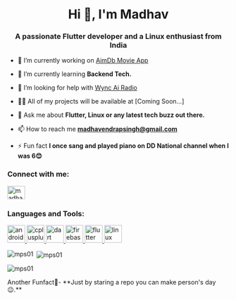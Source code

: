 <h1 align="center">Hi 👋, I'm Madhav</h1>
<h3 align="center">A passionate Flutter developer and a Linux enthusiast from India</h3>

- 🔭 I’m currently working on [AimDb Movie App](https://github.com/mps01/Aimdb-Movie_app)

- 🌱 I’m currently learning **Backend Tech.**

- 🤝 I’m looking for help with [Wync Ai Radio](https://github.com/mps01/Wync-AI-Radio)

- 👨‍💻 All of my projects will be  available at [Coming Soon...]

- 💬 Ask me about **Flutter, Linux or any latest tech buzz out there.**

- 📫 How to reach me **madhavendrapsingh@gmail.com**

- ⚡ Fun fact **I once sang and played piano on DD National channel when I was 6😊**

<h3 align="left">Connect with me:</h3>
<p align="left">
<a href="https://linkedin.com/in/madhavendra p. singh" target="blank"><img align="center" src="https://cdn.jsdelivr.net/npm/simple-icons@3.0.1/icons/linkedin.svg" alt="madhavendra p. singh" height="30" width="40" /></a>
</p>

<h3 align="left">Languages and Tools:</h3>
<p align="left"> <a href="https://developer.android.com" target="_blank"> <img src="https://pngimg.com/uploads/android_logo/android_logo_PNG3.png" alt="android" width="40" height="40"/> </a> <a href="https://www.w3schools.com/cpp/" target="_blank"> <img src="https://cdn.freebiesupply.com/logos/thumbs/2x/c-logo.png" alt="cplusplus" width="40" height="40"/> </a> <a href="https://dart.dev" target="_blank"> <img src="https://www.vectorlogo.zone/logos/dartlang/dartlang-icon.svg" alt="dart" width="40" height="40"/> </a> <a href="https://firebase.google.com/" target="_blank"> <img src="https://www.vectorlogo.zone/logos/firebase/firebase-icon.svg" alt="firebase" width="40" height="40"/> </a> <a href="https://flutter.dev" target="_blank"> <img src="https://www.vectorlogo.zone/logos/flutterio/flutterio-icon.svg" alt="flutter" width="40" height="40"/> </a> <a href="https://www.linux.org/" target="_blank"> <img src="https://pngimg.com/uploads/linux/linux_PNG1.png" alt="linux" width="40" height="40"/> </a> </p>

<p><img align="left" src="https://github-readme-stats.vercel.app/api/top-langs?username=mps01&show_icons=true&locale=en&layout=compact" alt="mps01" /></p>

<p>&nbsp;<img align="center" src="https://github-readme-stats.vercel.app/api?username=mps01&show_icons=true&locale=en" alt="mps01" /></p>

<p><img align="center" src="https://github-readme-streak-stats.herokuapp.com/?user=mps01&" alt="mps01" /></p>
Another Funfact🙌- **Just by staring a repo you can make person's day😉.**
